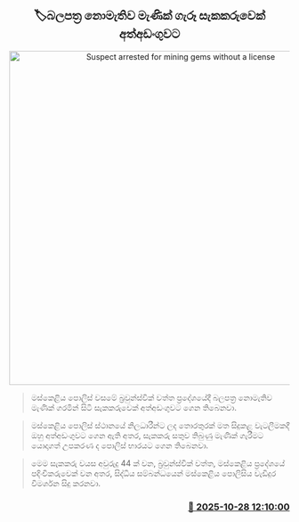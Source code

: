 <p align='center'><b><h2 align='center' title='Suspect arrested for mining gems without a license'>🏷බලපත්‍ර නොමැතිව මැණික් ගැරූ සැකකරුවෙක් අත්අඩංගුවට</h2></b></p>
<p align='center'><img src='https://helakuru.sgp1.cdn.digitaloceanspaces.com/esana/images/lib/arrested2[1].jpg' width='600' alt='Suspect arrested for mining gems without a license'></p>

> මස්කෙළිය පොලිස් වසමේ බ්‍රවුන්ස්වික් වත්ත ප්‍රදේශයේදී බලපත්‍ර නොමැතිව මැණික් ගරමින් සිටි සැකකරුවෙක් අත්අඩංගුවට ගෙන තිබෙනවා.

> මස්කෙළිය පොලිස් ස්ථානයේ නිලධාරීන්ට ලද තොරතුරක් මත සිදුකළ වැටලීමකදී ඔහු අත්අඩංගුවට ගෙන ඇති අතර, සැකකරු සතුව තිබුණු මැණික් ගැරීමට යොදාගත් උපකරණ ද පොලිස් භාරයට ගෙන තිබෙනවා.

> මෙම සැකකරු වයස අවුරුදු‍ 44 ක් වන, බ්‍රවුන්ස්වික් වත්ත, මස්කෙළිය ප්‍රදේශයේ පදිංචිකරුවෙක් වන අතර, සිද්ධිය සම්බන්ධයෙන් මස්කෙළිය පොලිසිය වැඩිදුර විමර්ශන සිදු කරනවා.



<h3 align='right'><a href='https://www.helakuru.lk/esana/p/114857/'>📅 2025-10-28 12:10:00</a></h3>
